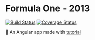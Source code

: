 # Formula One - 2013

[![Build Status](https://travis-ci.org/felipemfp/formula-one-2013.svg?branch=master)](https://travis-ci.org/felipemfp/formula-one-2013) [![Coverage Status](https://coveralls.io/repos/github/felipemfp/formula-one-2013/badge.svg?branch=master)](https://coveralls.io/github/felipemfp/formula-one-2013?branch=master)

:memo: An Angular app made with [tutorial](https://www.toptal.com/angular-js/a-step-by-step-guide-to-your-first-angularjs-app)
